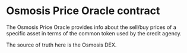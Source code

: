 # Osmosis Price Oracle contract

The Osmosis Price Oracle provides info about the sell/buy prices of a specific asset in terms
of the common token used by the credit agency.

The source of truth here is the Osmosis DEX.
